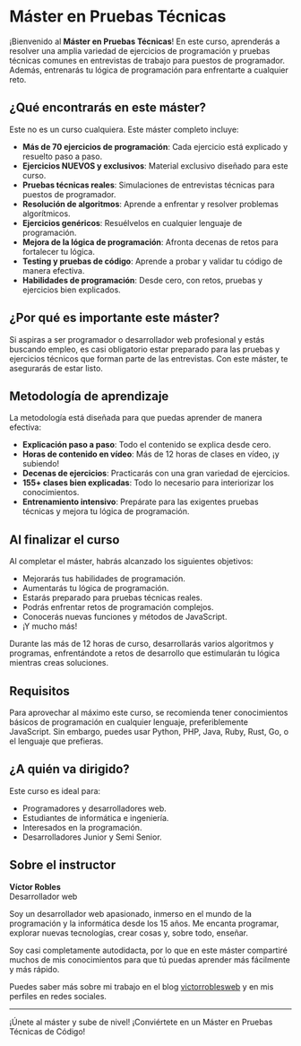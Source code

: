 # Máster en Pruebas Técnicas

¡Bienvenido al **Máster en Pruebas Técnicas**! En este curso, aprenderás a resolver una amplia variedad de ejercicios de programación y pruebas técnicas comunes en entrevistas de trabajo para puestos de programador. Además, entrenarás tu lógica de programación para enfrentarte a cualquier reto.

## ¿Qué encontrarás en este máster?

Este no es un curso cualquiera. Este máster completo incluye:

- **Más de 70 ejercicios de programación**: Cada ejercicio está explicado y resuelto paso a paso.
- **Ejercicios NUEVOS y exclusivos**: Material exclusivo diseñado para este curso.
- **Pruebas técnicas reales**: Simulaciones de entrevistas técnicas para puestos de programador.
- **Resolución de algoritmos**: Aprende a enfrentar y resolver problemas algorítmicos.
- **Ejercicios genéricos**: Resuélvelos en cualquier lenguaje de programación.
- **Mejora de la lógica de programación**: Afronta decenas de retos para fortalecer tu lógica.
- **Testing y pruebas de código**: Aprende a probar y validar tu código de manera efectiva.
- **Habilidades de programación**: Desde cero, con retos, pruebas y ejercicios bien explicados.

## ¿Por qué es importante este máster?

Si aspiras a ser programador o desarrollador web profesional y estás buscando empleo, es casi obligatorio estar preparado para las pruebas y ejercicios técnicos que forman parte de las entrevistas. Con este máster, te asegurarás de estar listo.

## Metodología de aprendizaje

La metodología está diseñada para que puedas aprender de manera efectiva:

- **Explicación paso a paso**: Todo el contenido se explica desde cero.
- **Horas de contenido en vídeo**: Más de 12 horas de clases en vídeo, ¡y subiendo!
- **Decenas de ejercicios**: Practicarás con una gran variedad de ejercicios.
- **155+ clases bien explicadas**: Todo lo necesario para interiorizar los conocimientos.
- **Entrenamiento intensivo**: Prepárate para las exigentes pruebas técnicas y mejora tu lógica de programación.

## Al finalizar el curso

Al completar el máster, habrás alcanzado los siguientes objetivos:

- Mejorarás tus habilidades de programación.
- Aumentarás tu lógica de programación.
- Estarás preparado para pruebas técnicas reales.
- Podrás enfrentar retos de programación complejos.
- Conocerás nuevas funciones y métodos de JavaScript.
- ¡Y mucho más!

Durante las más de 12 horas de curso, desarrollarás varios algoritmos y programas, enfrentándote a retos de desarrollo que estimularán tu lógica mientras creas soluciones.

## Requisitos

Para aprovechar al máximo este curso, se recomienda tener conocimientos básicos de programación en cualquier lenguaje, preferiblemente JavaScript. Sin embargo, puedes usar Python, PHP, Java, Ruby, Rust, Go, o el lenguaje que prefieras.

## ¿A quién va dirigido?

Este curso es ideal para:

- Programadores y desarrolladores web.
- Estudiantes de informática e ingeniería.
- Interesados en la programación.
- Desarrolladores Junior y Semi Senior.

## Sobre el instructor

**Víctor Robles**  
Desarrollador web

Soy un desarrollador web apasionado, inmerso en el mundo de la programación y la informática desde los 15 años. Me encanta programar, explorar nuevas tecnologías, crear cosas y, sobre todo, enseñar.

Soy casi completamente autodidacta, por lo que en este máster compartiré muchos de mis conocimientos para que tú puedas aprender más fácilmente y más rápido.

Puedes saber más sobre mi trabajo en el blog [victorroblesweb](https://victorroblesweb.es) y en mis perfiles en redes sociales.

---

¡Únete al máster y sube de nivel! ¡Conviértete en un Máster en Pruebas Técnicas de Código!
